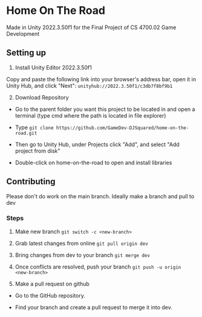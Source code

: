 # Home On The Road
Made in Unity 2022.3.50f1 for the Final Project of CS 4700.02 Game Development

## Setting up
1. Install Unity Editor 2022.3.50f1

Copy and paste the following link into your browser's address bar, open it in Unity Hub, and click "Next":
`unityhub://2022.3.50f1/c3db7f8bf9b1`

2. Download Repository

- Go to the parent folder you want this project to be located in and open a terminal (type cmd where the path is located in file explorer)
  
- Type `git clone https://github.com/GameDev-DJSquared/home-on-the-road.git`

- Then go to Unity Hub, under Projects click "Add", and select "Add project from disk"

- Double-click on home-on-the-road to open and install libraries


## Contributing

Please don't do work on the main branch. Ideally make a branch and pull to dev

### Steps
1. Make new branch
`git switch -c <new-branch>`

2. Grab latest changes from online
`git pull origin dev`

2. Bring changes from dev to your branch
`git merge dev`

3. Once conflicts are resolved, push your branch
`git push -u origin <new-branch>`

4. Make a pull request on github

  - Go to the GitHub repository.

  - Find your branch and create a pull request to merge it into dev.
